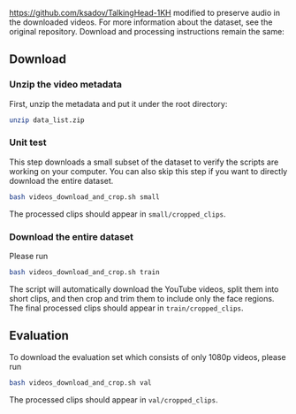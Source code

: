 https://github.com/ksadov/TalkingHead-1KH modified to preserve audio in the downloaded videos. For more information about the dataset, see the original repository. Download and processing instructions remain the same:


## Download
### Unzip the video metadata
First, unzip the metadata and put it under the root directory:
```bash
unzip data_list.zip
```

### Unit test
This step downloads a small subset of the dataset to verify the scripts are working on your computer. You can also skip this step if you want to directly download the entire dataset.
```bash
bash videos_download_and_crop.sh small
```
The processed clips should appear in `small/cropped_clips`.

### Download the entire dataset
Please run
```bash
bash videos_download_and_crop.sh train
```
The script will automatically download the YouTube videos, split them into short clips, and then crop and trim them to include only the face regions. The final processed clips should appear in `train/cropped_clips`.


## Evaluation
To download the evaluation set which consists of only 1080p videos, please run
```bash
bash videos_download_and_crop.sh val
```
The processed clips should appear in `val/cropped_clips`.
